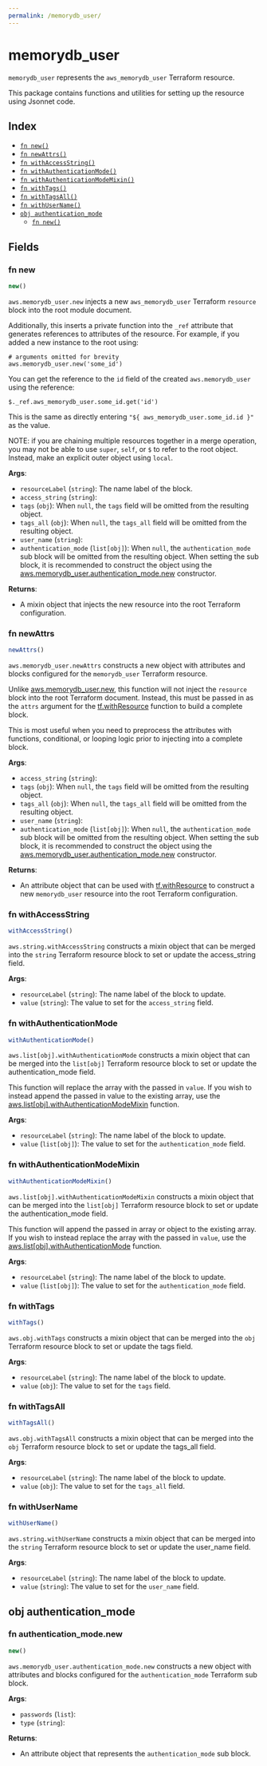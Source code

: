 ```yaml
---
permalink: /memorydb_user/
---
```


# memorydb_user

`memorydb_user` represents the `aws_memorydb_user` Terraform resource.



This package contains functions and utilities for setting up the resource using Jsonnet code.


## Index

* [`fn new()`](#fn-new)
* [`fn newAttrs()`](#fn-newattrs)
* [`fn withAccessString()`](#fn-withaccessstring)
* [`fn withAuthenticationMode()`](#fn-withauthenticationmode)
* [`fn withAuthenticationModeMixin()`](#fn-withauthenticationmodemixin)
* [`fn withTags()`](#fn-withtags)
* [`fn withTagsAll()`](#fn-withtagsall)
* [`fn withUserName()`](#fn-withusername)
* [`obj authentication_mode`](#obj-authentication_mode)
  * [`fn new()`](#fn-authentication_modenew)

## Fields

### fn new

```ts
new()
```


`aws.memorydb_user.new` injects a new `aws_memorydb_user` Terraform `resource`
block into the root module document.

Additionally, this inserts a private function into the `_ref` attribute that generates references to attributes of the
resource. For example, if you added a new instance to the root using:

    # arguments omitted for brevity
    aws.memorydb_user.new('some_id')

You can get the reference to the `id` field of the created `aws.memorydb_user` using the reference:

    $._ref.aws_memorydb_user.some_id.get('id')

This is the same as directly entering `"${ aws_memorydb_user.some_id.id }"` as the value.

NOTE: if you are chaining multiple resources together in a merge operation, you may not be able to use `super`, `self`,
or `$` to refer to the root object. Instead, make an explicit outer object using `local`.

**Args**:
  - `resourceLabel` (`string`): The name label of the block.
  - `access_string` (`string`): 
  - `tags` (`obj`):  When `null`, the `tags` field will be omitted from the resulting object.
  - `tags_all` (`obj`):  When `null`, the `tags_all` field will be omitted from the resulting object.
  - `user_name` (`string`): 
  - `authentication_mode` (`list[obj]`):  When `null`, the `authentication_mode` sub block will be omitted from the resulting object. When setting the sub block, it is recommended to construct the object using the [aws.memorydb_user.authentication_mode.new](#fn-authentication_modenew) constructor.

**Returns**:
- A mixin object that injects the new resource into the root Terraform configuration.


### fn newAttrs

```ts
newAttrs()
```


`aws.memorydb_user.newAttrs` constructs a new object with attributes and blocks configured for the `memorydb_user`
Terraform resource.

Unlike [aws.memorydb_user.new](#fn-new), this function will not inject the `resource`
block into the root Terraform document. Instead, this must be passed in as the `attrs` argument for the
[tf.withResource](https://github.com/tf-libsonnet/core/tree/main/docs#fn-withresource) function to build a complete block.

This is most useful when you need to preprocess the attributes with functions, conditional, or looping logic prior to
injecting into a complete block.

**Args**:
  - `access_string` (`string`): 
  - `tags` (`obj`):  When `null`, the `tags` field will be omitted from the resulting object.
  - `tags_all` (`obj`):  When `null`, the `tags_all` field will be omitted from the resulting object.
  - `user_name` (`string`): 
  - `authentication_mode` (`list[obj]`):  When `null`, the `authentication_mode` sub block will be omitted from the resulting object. When setting the sub block, it is recommended to construct the object using the [aws.memorydb_user.authentication_mode.new](#fn-authentication_modenew) constructor.

**Returns**:
  - An attribute object that can be used with [tf.withResource](https://github.com/tf-libsonnet/core/tree/main/docs#fn-withresource) to construct a new `memorydb_user` resource into the root Terraform configuration.


### fn withAccessString

```ts
withAccessString()
```

`aws.string.withAccessString` constructs a mixin object that can be merged into the `string`
Terraform resource block to set or update the access_string field.



**Args**:
  - `resourceLabel` (`string`): The name label of the block to update.
  - `value` (`string`): The value to set for the `access_string` field.


### fn withAuthenticationMode

```ts
withAuthenticationMode()
```

`aws.list[obj].withAuthenticationMode` constructs a mixin object that can be merged into the `list[obj]`
Terraform resource block to set or update the authentication_mode field.

This function will replace the array with the passed in `value`. If you wish to instead append the
passed in value to the existing array, use the [aws.list[obj].withAuthenticationModeMixin](TODO) function.


**Args**:
  - `resourceLabel` (`string`): The name label of the block to update.
  - `value` (`list[obj]`): The value to set for the `authentication_mode` field.


### fn withAuthenticationModeMixin

```ts
withAuthenticationModeMixin()
```

`aws.list[obj].withAuthenticationModeMixin` constructs a mixin object that can be merged into the `list[obj]`
Terraform resource block to set or update the authentication_mode field.

This function will append the passed in array or object to the existing array. If you wish
to instead replace the array with the passed in `value`, use the [aws.list[obj].withAuthenticationMode](TODO)
function.


**Args**:
  - `resourceLabel` (`string`): The name label of the block to update.
  - `value` (`list[obj]`): The value to set for the `authentication_mode` field.


### fn withTags

```ts
withTags()
```

`aws.obj.withTags` constructs a mixin object that can be merged into the `obj`
Terraform resource block to set or update the tags field.



**Args**:
  - `resourceLabel` (`string`): The name label of the block to update.
  - `value` (`obj`): The value to set for the `tags` field.


### fn withTagsAll

```ts
withTagsAll()
```

`aws.obj.withTagsAll` constructs a mixin object that can be merged into the `obj`
Terraform resource block to set or update the tags_all field.



**Args**:
  - `resourceLabel` (`string`): The name label of the block to update.
  - `value` (`obj`): The value to set for the `tags_all` field.


### fn withUserName

```ts
withUserName()
```

`aws.string.withUserName` constructs a mixin object that can be merged into the `string`
Terraform resource block to set or update the user_name field.



**Args**:
  - `resourceLabel` (`string`): The name label of the block to update.
  - `value` (`string`): The value to set for the `user_name` field.


## obj authentication_mode



### fn authentication_mode.new

```ts
new()
```


`aws.memorydb_user.authentication_mode.new` constructs a new object with attributes and blocks configured for the `authentication_mode`
Terraform sub block.



**Args**:
  - `passwords` (`list`): 
  - `type` (`string`): 

**Returns**:
  - An attribute object that represents the `authentication_mode` sub block.
